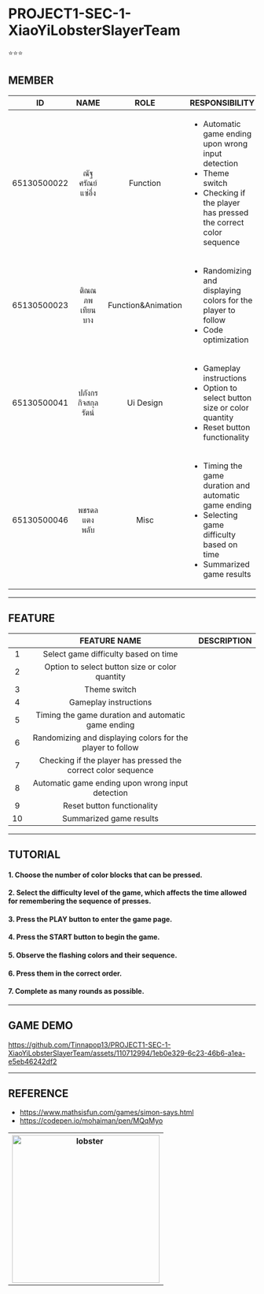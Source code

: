 # PROJECT1-SEC-1-XiaoYiLobsterSlayerTeam
⭐⭐⭐

 ## MEMBER
|    **ID**   |    **NAME**    |      **ROLE**      | **RESPONSIBILITY** | **%** |
|:-----------:|:--------------:|:------------------:|--------------------|-------|
| 65130500022 | ณัฐศรัณย์ แซ่อึ่ง    | Function           | <ul><li>Automatic game ending upon wrong input detection</li>  <li>Theme switch</li> <li>Checking if the player has pressed the correct color sequence</li> </ul>  	 | |
| 65130500023 | ติณณภพ เทียนบาง  | Function&Animation | <ul> <li>Randomizing and displaying colors for the player to follow</li> <li>Code optimization</li> </ul>  |       |
| 65130500041 | ปภังกร กิจสกุลรัตน์ | Ui Design          | <ul> <li>Gameplay instructions</li> <li>Option to select button size or color quantity</li> <li>Reset button functionality</li>  </ul> |       |
| 65130500046 | พชรดล แตงพลับ   |  Misc   | <ul>  <li> Timing the game duration and automatic game ending </li>  <li> Selecting game difficulty based on time </li> <li> Summarized game results</li> </ul>| 0 |
---

## FEATURE
|    |                        **FEATURE NAME**                       | **DESCRIPTION** |
|:--:|:-------------------------------------------------------------:|:---------------:|
|  1 | Select game difficulty based on time                          |                 |
|  2 | Option to select button size or color quantity                |                 |
| 3  | Theme switch                                                  |                 |
| 4  | Gameplay instructions                                         |                 |
| 5  | Timing the game duration and automatic game ending            |                 |
| 6  | Randomizing and displaying colors for the player to follow    |                 |
| 7  | Checking if the player has pressed the correct color sequence |                 |
| 8  | Automatic game ending upon wrong input detection              |                 |
| 9  | Reset button functionality                                    |                 |
| 10 | Summarized game results                                       |                 |
---

## TUTORIAL
#### 1. Choose the number of color blocks that can be pressed.
#### 2. Select the difficulty level of the game, which affects the time allowed for remembering the sequence of presses.
#### 3. Press the PLAY button to enter the game page.
#### 4. Press the START button to begin the game.
#### 5. Observe the flashing colors and their sequence.
#### 6. Press them in the correct order.
#### 7. Complete as many rounds as possible.
--- 

## GAME DEMO


https://github.com/Tinnapop13/PROJECT1-SEC-1-XiaoYiLobsterSlayerTeam/assets/110712994/1eb0e329-6c23-46b6-a1ea-e5eb46242df2


---

## REFERENCE
- https://www.mathsisfun.com/games/simon-says.html
- https://codepen.io/mohaiman/pen/MQqMyo


<table align=center>
  <th>
    <img src="https://cdn.discordapp.com/attachments/1196805209381404682/1200079939706302576/Z.png?ex=65c4e08a&is=65b26b8a&hm=7b9c6f2bf49d2006dac6f93cfc10ce7daefa398d3f0f61ed0090bdc2e90552a6&" height="300" width="300" alt="lobster">
  </th>
</table>
